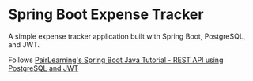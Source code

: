# Spring Boot Expense Tracker

A simple expense tracker application built with Spring Boot, PostgreSQL, and JWT.

Follows [PairLearning's Spring Boot Java Tutorial - REST API using PostgreSQL and JWT](https://www.youtube.com/watch?v=5VUjP1wMqoE)